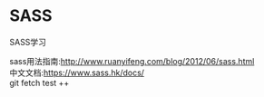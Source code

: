 # SASS
SASS学习<br>

sass用法指南:http://www.ruanyifeng.com/blog/2012/06/sass.html <br>
中文文档:https://www.sass.hk/docs/  <br>
git fetch test
++